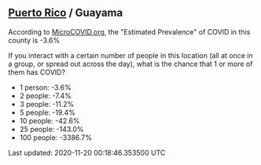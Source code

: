 
## [Puerto Rico](/united-states/puerto-rico) / Guayama

According to [MicroCOVID.org](http://microcovid.org),
the "Estimated Prevalence" of COVID in this county is -3.6%

If you interact with a certain number of people in this location
(all at once in a group, or spread out across the day), what is the chance that
1 or more of them has COVID?

- 1 person: -3.6%
- 2 people: -7.4%
- 3 people: -11.2%
- 5 people: -19.4%
- 10 people: -42.6%
- 25 people: -143.0%
- 100 people: -3386.7%

Last updated: 2020-11-20 00:18:46.353500 UTC
